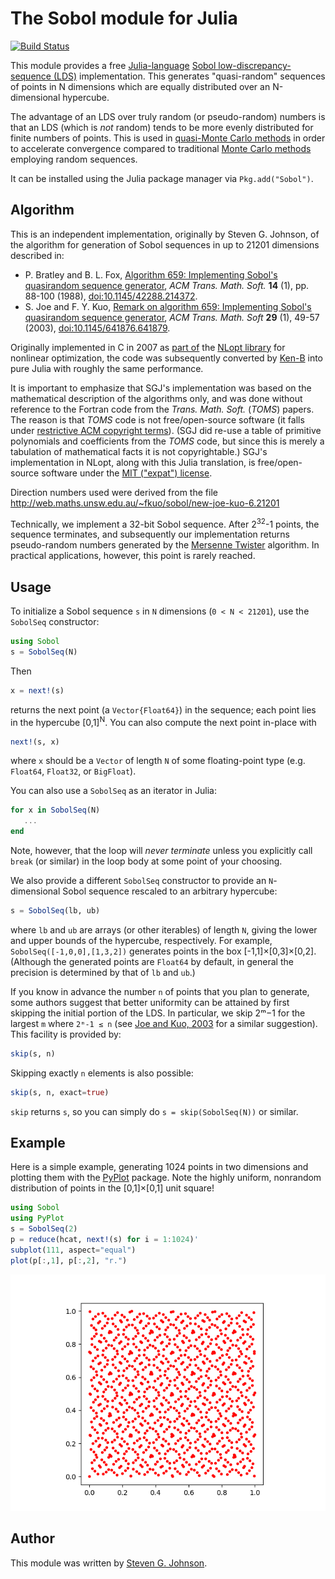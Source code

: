 # The Sobol module for Julia
[![Build Status](https://travis-ci.org/stevengj/Sobol.jl.png)](https://travis-ci.org/stevengj/Sobol.jl)

This module provides a free [Julia-language](http://julialang.org/)
[Sobol low-discrepancy-sequence
(LDS)](https://en.wikipedia.org/wiki/Sobol_sequence) implementation.  This
generates "quasi-random" sequences of points in N dimensions which are
equally distributed over an N-dimensional hypercube.

The advantage of an LDS over truly random (or pseudo-random) numbers is
that an LDS (which is *not* random) tends to be more evenly
distributed for finite numbers of points.  This is used in
[quasi-Monte Carlo
methods](https://en.wikipedia.org/wiki/Quasi-Monte_Carlo_method) in
order to accelerate convergence compared to traditional [Monte Carlo
methods](https://en.wikipedia.org/wiki/Monte_Carlo_method) employing
random sequences.

It can be installed using the Julia package manager via `Pkg.add("Sobol")`.

## Algorithm

This is an independent implementation, originally by Steven G. Johnson, of the
algorithm for generation of Sobol sequences in up to 21201 dimensions
described in:

* P. Bratley and B. L. Fox, [Algorithm 659: Implementing Sobol's quasirandom sequence generator][bratley88],
  *ACM Trans. Math. Soft.* **14** (1), pp. 88-100 (1988), [doi:10.1145/42288.214372][bratley88].
* S. Joe and F. Y. Kuo, [Remark on algorithm 659: Implementing Sobol's quasirandom sequence generator][joe03],
*ACM Trans. Math. Soft* **29** (1), 49-57 (2003), [doi:10.1145/641876.641879][joe03].

[bratley88]: https://dl.acm.org/citation.cfm?id=214372
[joe03]: https://dl.acm.org/citation.cfm?id=641879

Originally implemented in C in 2007 as
[part of](https://github.com/stevengj/nlopt/blob/master/util/sobolseq.c) the
[NLopt library](http://ab-initio.mit.edu/nlopt) for nonlinear optimization, the
code was subsequently converted by [Ken-B](https://github.com/Ken-B) into pure Julia with roughly the same performance.

It is important to emphasize that SGJ's implementation was based on the
mathematical description of the algorithms only, and was done without
reference to the Fortran code from the *Trans. Math. Soft.* (*TOMS*)
papers.  The reason is that *TOMS* code is not free/open-source
software (it falls under [restrictive ACM copyright
terms](http://www.acm.org/publications/policies/softwarecrnotice)).
(SGJ did re-use a table of primitive polynomials and coefficients from
the *TOMS* code, but since this is merely a tabulation of mathematical
facts it is not copyrightable.)  SGJ's implementation in NLopt, along
with this Julia translation, is free/open-source software under the [MIT
("expat") license](http://opensource.org/licenses/MIT).

Direction numbers used were derived from the file
http://web.maths.unsw.edu.au/~fkuo/sobol/new-joe-kuo-6.21201

Technically, we implement a 32-bit Sobol sequence.  After
2<sup>32</sup>-1 points, the sequence terminates, and subsequently
our implementation returns pseudo-random numbers generated by the
[Mersenne Twister](https://en.wikipedia.org/wiki/Mersenne_twister) algorithm.
In practical applications, however, this point is rarely reached.

## Usage

To initialize a Sobol sequence `s` in `N` dimensions (`0 < N < 21201`), use
the `SobolSeq` constructor:
```julia
using Sobol
s = SobolSeq(N)
```
Then
```julia
x = next!(s)
```
returns the next point (a `Vector{Float64}`) in the sequence; each point
lies in the hypercube [0,1]<sup>N</sup>.   You can also compute the next
point in-place with
```julia
next!(s, x)
```
where `x` should be a `Vector` of length `N` of some floating-point type (e.g. `Float64`, `Float32`, or `BigFloat`).

You can also use a `SobolSeq` as an iterator in Julia:
```julia
for x in SobolSeq(N)
   ...
end
```
Note, however, that the loop will *never terminate* unless you explicitly
call `break` (or similar) in the loop body at some point of your choosing.

We also provide a different `SobolSeq` constructor to provide
an `N`-dimensional Sobol sequence rescaled to an arbitrary hypercube:
```julia
s = SobolSeq(lb, ub)
```
where `lb` and `ub` are arrays (or other iterables) of length `N`, giving
the lower and upper bounds of the hypercube, respectively.   For example,
`SobolSeq([-1,0,0],[1,3,2])` generates points in the box [-1,1]×[0,3]×[0,2].  (Although the generated points are `Float64` by default, in general the precision is determined by that of `lb` and `ub`.)

If you know in advance the number `n` of points that you plan to
generate, some authors suggest that better uniformity can be attained
by first skipping the initial portion of the LDS. In particular,
we skip 2ᵐ−1 for the largest `m` where `2ᵐ-1 ≤ n` (see [Joe and Kuo, 2003][joe03] for a similar suggestion).  This
facility is provided by:
```julia
skip(s, n)
```

Skipping exactly `n` elements is also possible:

```julia
skip(s, n, exact=true)
```

`skip` returns `s`, so you can simply do `s = skip(SobolSeq(N))` or similar.

## Example

Here is a simple example, generating 1024 points in two dimensions and
plotting them with the [PyPlot](https://github.com/stevengj/PyPlot.jl)
package.  Note the highly uniform, nonrandom distribution of points in
the [0,1]×[0,1] unit square!
```julia
using Sobol
using PyPlot
s = SobolSeq(2)
p = reduce(hcat, next!(s) for i = 1:1024)'
subplot(111, aspect="equal")
plot(p[:,1], p[:,2], "r.")
```
![plot of 1024 points of a 2d Sobol sequence](sobol1024.png "1024 points of a 2d Sobol sequence")

## Author

This module was written by [Steven G. Johnson](http://math.mit.edu/~stevenj/).
